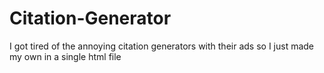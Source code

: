 # Citation-Generator
I got tired of the annoying citation generators with their ads so I just made my own in a single html file
